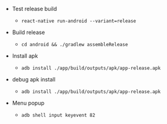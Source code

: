 - Test release build
    - ``` react-native run-android --variant=release ```


- Build release
    - ``` cd android && ./gradlew assembleRelease ```


- Install apk 
    - ``` adb install ./app/build/outputs/apk/app-release.apk ```


- debug apk install 
    - ``` adb install ./app/build/outputs/apk/app-release.apk ```


- Menu popup 
    - ``` adb shell input keyevent 82 ```


